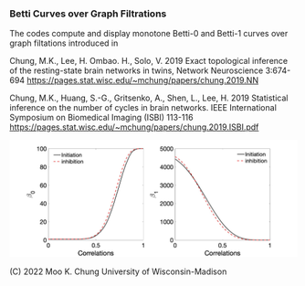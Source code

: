### Betti Curves over Graph Filtrations

The codes compute and display monotone Betti-0 and Betti-1 curves over graph filtations introduced in

Chung, M.K., Lee, H. Ombao. H., Solo, V. 2019 Exact topological inference of the resting-state brain networks in twins, Network Neuroscience 3:674-694 
https://pages.stat.wisc.edu/~mchung/papers/chung.2019.NN

Chung, M.K., Huang, S.-G., Gritsenko, A., Shen, L., Lee, H. 2019 Statistical inference on the number of cycles in brain networks. IEEE International Symposium on Biomedical Imaging (ISBI) 113-116 
https://pages.stat.wisc.edu/~mchung/papers/chung.2019.ISBI.pdf


![alt text](https://github.com/laplcebeltrami/TDA/blob/main/betti-curves.jpg?raw=true)




(C) 2022 Moo K. Chung
University of Wisconsin-Madison
